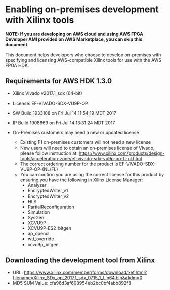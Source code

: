 
# Enabling on-premises development with Xilinx tools

**NOTE: If you are developing on AWS cloud and using AWS FPGA Developer AMI provided on AWS Marketplace, you can skip this document.**

This document helps developers who choose to develop on-premises with specifying and licensing AWS-compatible Xilinx tools for use with the AWS FPGA HDK.


<a name="requirements"></a>
## Requirements for AWS HDK 1.3.0
 * Xilinx Vivado v2017.1_sdx (64-bit)
 * License: EF-VIVADO-SDX-VU9P-OP
 * SW Build 1933108 on Fri Jul 14 11:54:19 MDT 2017
 * IP Build 1908669 on Fri Jul 14 13:31:24 MDT 2017

 * On-Premises customers may need a new or updated license
    * Existing F1 on-premises customers will not need a new license
    * New users will need to obtain an on-premises license of Vivado, please follow instruction at: https://www.xilinx.com/products/design-tools/acceleration-zone/ef-vivado-sdx-vu9p-op-fl-nl.html
    * The correct ordering number for the product is EF-VIVADO-SDX-VU9P-OP-(NL/FL)
    * You can confirm you are using the correct license for this product by ensuring you have the following in Xilinx License Manager:
       * Analyzer
       * EncryptedWriter_v1
       * EncryptedWriter_v2
       * HLS
       * PartialReconfiguration
       * Simulation
       * SysGen
       * XCVU9P
       * XCVU9P-ES2_bitgen
       * ap_opencl
       * wtt_override
       * xcvu9p_bitgen

<a name="download"></a>
## Downloading the development tool from Xilinx

 * URL: https://www.xilinx.com/member/forms/download/xef.html?filename=Xilinx_SDx_op_2017.1_sdx_0715_1_Lin64.bin&akdm=0
 * MD5 SUM Value: cfa96d3af608954eb2bc0bf4abb892f8

